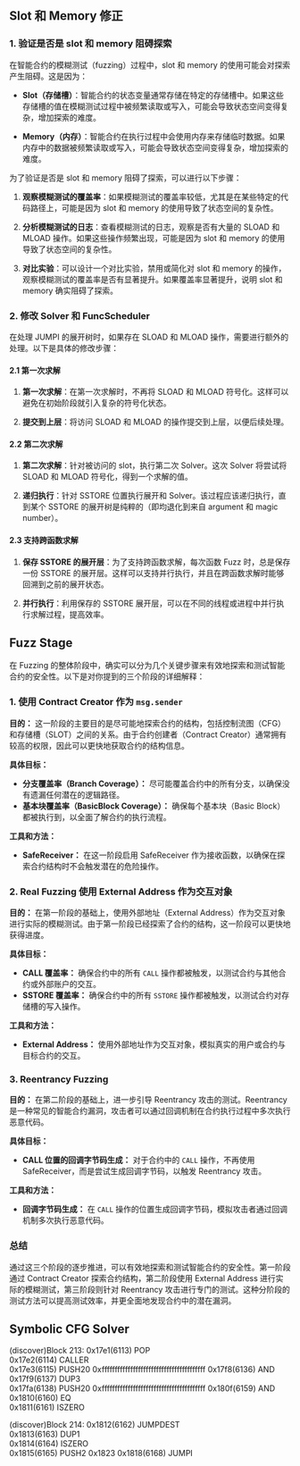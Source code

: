 ## Slot 和 Memory 修正

### 1. 验证是否是 slot 和 memory 阻碍探索

在智能合约的模糊测试（fuzzing）过程中，slot 和 memory 的使用可能会对探索产生阻碍。这是因为：

- **Slot（存储槽）**：智能合约的状态变量通常存储在特定的存储槽中。如果这些存储槽的值在模糊测试过程中被频繁读取或写入，可能会导致状态空间变得复杂，增加探索的难度。
  
- **Memory（内存）**：智能合约在执行过程中会使用内存来存储临时数据。如果内存中的数据被频繁读取或写入，可能会导致状态空间变得复杂，增加探索的难度。

为了验证是否是 slot 和 memory 阻碍了探索，可以进行以下步骤：

1. **观察模糊测试的覆盖率**：如果模糊测试的覆盖率较低，尤其是在某些特定的代码路径上，可能是因为 slot 和 memory 的使用导致了状态空间的复杂性。

2. **分析模糊测试的日志**：查看模糊测试的日志，观察是否有大量的 SLOAD 和 MLOAD 操作。如果这些操作频繁出现，可能是因为 slot 和 memory 的使用导致了状态空间的复杂性。

3. **对比实验**：可以设计一个对比实验，禁用或简化对 slot 和 memory 的操作，观察模糊测试的覆盖率是否有显著提升。如果覆盖率显著提升，说明 slot 和 memory 确实阻碍了探索。

### 2. 修改 Solver 和 FuncScheduler

在处理 JUMPI 的展开树时，如果存在 SLOAD 和 MLOAD 操作，需要进行额外的处理。以下是具体的修改步骤：

#### 2.1 第一次求解

1. **第一次求解**：在第一次求解时，不再将 SLOAD 和 MLOAD 符号化。这样可以避免在初始阶段就引入复杂的符号化状态。

2. **提交到上层**：将访问 SLOAD 和 MLOAD 的操作提交到上层，以便后续处理。

#### 2.2 第二次求解

1. **第二次求解**：针对被访问的 slot，执行第二次 Solver。这次 Solver 将尝试将 SLOAD 和 MLOAD 符号化，得到一个求解的值。

2. **递归执行**：针对 SSTORE 位置执行展开和 Solver。该过程应该递归执行，直到某个 SSTORE 的展开树是纯粹的（即均退化到来自 argument 和 magic number）。

#### 2.3 支持跨函数求解

1. **保存 SSTORE 的展开层**：为了支持跨函数求解，每次函数 Fuzz 时，总是保存一份 SSTORE 的展开层。这样可以支持并行执行，并且在跨函数求解时能够回溯到之前的展开状态。

2. **并行执行**：利用保存的 SSTORE 展开层，可以在不同的线程或进程中并行执行求解过程，提高效率。

## Fuzz Stage

在 Fuzzing 的整体阶段中，确实可以分为几个关键步骤来有效地探索和测试智能合约的安全性。以下是对你提到的三个阶段的详细解释：

### 1. 使用 Contract Creator 作为 `msg.sender`

**目的：** 这一阶段的主要目的是尽可能地探索合约的结构，包括控制流图（CFG）和存储槽（SLOT）之间的关系。由于合约创建者（Contract Creator）通常拥有较高的权限，因此可以更快地获取合约的结构信息。

**具体目标：**
- **分支覆盖率（Branch Coverage）：** 尽可能覆盖合约中的所有分支，以确保没有遗漏任何潜在的逻辑路径。
- **基本块覆盖率（BasicBlock Coverage）：** 确保每个基本块（Basic Block）都被执行到，以全面了解合约的执行流程。

**工具和方法：**
- **SafeReceiver：** 在这一阶段启用 SafeReceiver 作为接收函数，以确保在探索合约结构时不会触发潜在的危险操作。

### 2. Real Fuzzing 使用 External Address 作为交互对象

**目的：** 在第一阶段的基础上，使用外部地址（External Address）作为交互对象进行实际的模糊测试。由于第一阶段已经探索了合约的结构，这一阶段可以更快地获得进度。

**具体目标：**
- **CALL 覆盖率：** 确保合约中的所有 `CALL` 操作都被触发，以测试合约与其他合约或外部账户的交互。
- **SSTORE 覆盖率：** 确保合约中的所有 `SSTORE` 操作都被触发，以测试合约对存储槽的写入操作。

**工具和方法：**
- **External Address：** 使用外部地址作为交互对象，模拟真实的用户或合约与目标合约的交互。

### 3. Reentrancy Fuzzing

**目的：** 在第二阶段的基础上，进一步引导 Reentrancy 攻击的测试。Reentrancy 是一种常见的智能合约漏洞，攻击者可以通过回调机制在合约执行过程中多次执行恶意代码。

**具体目标：**
- **CALL 位置的回调字节码生成：** 对于合约中的 `CALL` 操作，不再使用 SafeReceiver，而是尝试生成回调字节码，以触发 Reentrancy 攻击。

**工具和方法：**
- **回调字节码生成：** 在 `CALL` 操作的位置生成回调字节码，模拟攻击者通过回调机制多次执行恶意代码。

### 总结

通过这三个阶段的逐步推进，可以有效地探索和测试智能合约的安全性。第一阶段通过 Contract Creator 探索合约结构，第二阶段使用 External Address 进行实际的模糊测试，第三阶段则针对 Reentrancy 攻击进行专门的测试。这种分阶段的测试方法可以提高测试效率，并更全面地发现合约中的潜在漏洞。

## Symbolic CFG Solver


(discover)Block 213:
        0x17e1(6113) POP  
        0x17e2(6114) CALLER  
        0x17e3(6115) PUSH20 0xffffffffffffffffffffffffffffffffffffffff 
        0x17f8(6136) AND  
        0x17f9(6137) DUP3  
        0x17fa(6138) PUSH20 0xffffffffffffffffffffffffffffffffffffffff 
        0x180f(6159) AND  
        0x1810(6160) EQ  
        0x1811(6161) ISZERO  

(discover)Block 214:
        0x1812(6162) JUMPDEST  
        0x1813(6163) DUP1  
        0x1814(6164) ISZERO  
        0x1815(6165) PUSH2 0x1823 
        0x1818(6168) JUMPI  
